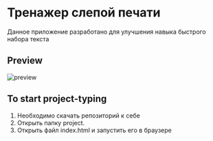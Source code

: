 # Тренажер слепой печати

Данное приложение разработано для улучшения навыка быстрого набора текста

## Preview
![preview](https://user-images.githubusercontent.com/101498305/183681421-a268ad75-a561-45ba-b66c-d9abcacd645b.gif)



## To start project-typing
1. Необходимо скачать репозиторий к себе
2. Открыть папку project.
3. Открыть файл index.html и запустить его в браузере
